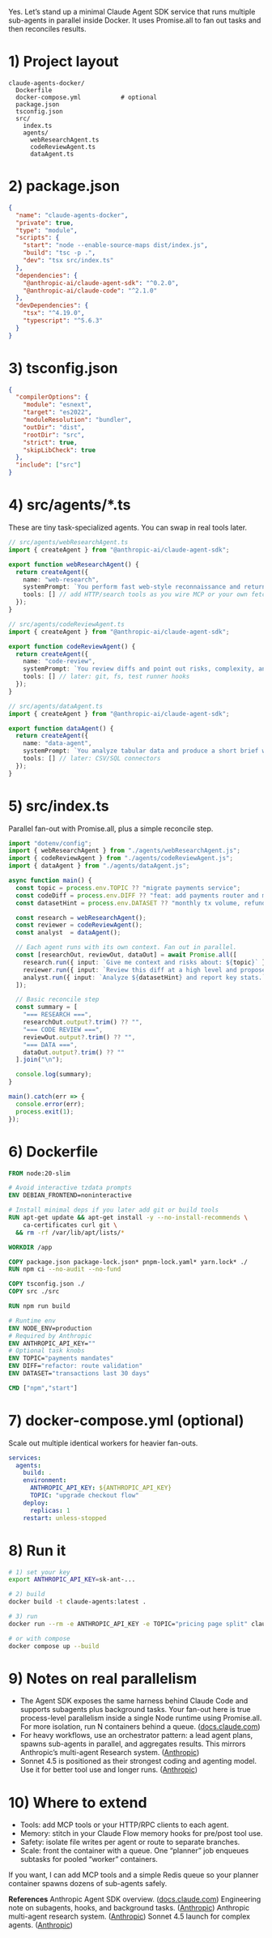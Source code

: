 Yes. Let’s stand up a minimal Claude Agent SDK service that runs multiple sub-agents in parallel inside Docker. It uses Promise.all to fan out tasks and then reconciles results.

# 1) Project layout

```
claude-agents-docker/
  Dockerfile
  docker-compose.yml           # optional
  package.json
  tsconfig.json
  src/
    index.ts
    agents/
      webResearchAgent.ts
      codeReviewAgent.ts
      dataAgent.ts
```

# 2) package.json

```json
{
  "name": "claude-agents-docker",
  "private": true,
  "type": "module",
  "scripts": {
    "start": "node --enable-source-maps dist/index.js",
    "build": "tsc -p .",
    "dev": "tsx src/index.ts"
  },
  "dependencies": {
    "@anthropic-ai/claude-agent-sdk": "^0.2.0",
    "@anthropic-ai/claude-code": "^2.1.0"
  },
  "devDependencies": {
    "tsx": "^4.19.0",
    "typescript": "^5.6.3"
  }
}
```

# 3) tsconfig.json

```json
{
  "compilerOptions": {
    "module": "esnext",
    "target": "es2022",
    "moduleResolution": "bundler",
    "outDir": "dist",
    "rootDir": "src",
    "strict": true,
    "skipLibCheck": true
  },
  "include": ["src"]
}
```

# 4) src/agents/*.ts

These are tiny task-specialized agents. You can swap in real tools later.

```ts
// src/agents/webResearchAgent.ts
import { createAgent } from "@anthropic-ai/claude-agent-sdk";

export function webResearchAgent() {
  return createAgent({
    name: "web-research",
    systemPrompt: `You perform fast web-style reconnaissance and return a concise bullet list of findings.`,
    tools: [] // add HTTP/search tools as you wire MCP or your own fetcher
  });
}

// src/agents/codeReviewAgent.ts
import { createAgent } from "@anthropic-ai/claude-agent-sdk";

export function codeReviewAgent() {
  return createAgent({
    name: "code-review",
    systemPrompt: `You review diffs and point out risks, complexity, and tests to add.`,
    tools: [] // later: git, fs, test runner hooks
  });
}

// src/agents/dataAgent.ts
import { createAgent } from "@anthropic-ai/claude-agent-sdk";

export function dataAgent() {
  return createAgent({
    name: "data-agent",
    systemPrompt: `You analyze tabular data and produce a short brief with 3 key stats and 1 risk.`,
    tools: [] // later: CSV/SQL connectors
  });
}
```

# 5) src/index.ts

Parallel fan-out with Promise.all, plus a simple reconcile step.

```ts
import "dotenv/config";
import { webResearchAgent } from "./agents/webResearchAgent.js";
import { codeReviewAgent } from "./agents/codeReviewAgent.js";
import { dataAgent } from "./agents/dataAgent.js";

async function main() {
  const topic = process.env.TOPIC ?? "migrate payments service";
  const codeDiff = process.env.DIFF ?? "feat: add payments router and mandate checks";
  const datasetHint = process.env.DATASET ?? "monthly tx volume, refunds, chargebacks";

  const research = webResearchAgent();
  const reviewer = codeReviewAgent();
  const analyst  = dataAgent();

  // Each agent runs with its own context. Fan out in parallel.
  const [researchOut, reviewOut, dataOut] = await Promise.all([
    research.run({ input: `Give me context and risks about: ${topic}` }),
    reviewer.run({ input: `Review this diff at a high level and propose tests:\n${codeDiff}` }),
    analyst.run({ input: `Analyze ${datasetHint} and report key stats.` })
  ]);

  // Basic reconcile step
  const summary = [
    "=== RESEARCH ===",
    researchOut.output?.trim() ?? "",
    "=== CODE REVIEW ===",
    reviewOut.output?.trim() ?? "",
    "=== DATA ===",
    dataOut.output?.trim() ?? ""
  ].join("\n");

  console.log(summary);
}

main().catch(err => {
  console.error(err);
  process.exit(1);
});
```

# 6) Dockerfile

```dockerfile
FROM node:20-slim

# Avoid interactive tzdata prompts
ENV DEBIAN_FRONTEND=noninteractive

# Install minimal deps if you later add git or build tools
RUN apt-get update && apt-get install -y --no-install-recommends \
    ca-certificates curl git \
  && rm -rf /var/lib/apt/lists/*

WORKDIR /app

COPY package.json package-lock.json* pnpm-lock.yaml* yarn.lock* ./
RUN npm ci --no-audit --no-fund

COPY tsconfig.json ./
COPY src ./src

RUN npm run build

# Runtime env
ENV NODE_ENV=production
# Required by Anthropic
ENV ANTHROPIC_API_KEY=""
# Optional task knobs
ENV TOPIC="payments mandates"
ENV DIFF="refactor: route validation"
ENV DATASET="transactions last 30 days"

CMD ["npm","start"]
```

# 7) docker-compose.yml (optional)

Scale out multiple identical workers for heavier fan-outs.

```yaml
services:
  agents:
    build: .
    environment:
      ANTHROPIC_API_KEY: ${ANTHROPIC_API_KEY}
      TOPIC: "upgrade checkout flow"
    deploy:
      replicas: 1
    restart: unless-stopped
```

# 8) Run it

```bash
# 1) set your key
export ANTHROPIC_API_KEY=sk-ant-...

# 2) build
docker build -t claude-agents:latest .

# 3) run
docker run --rm -e ANTHROPIC_API_KEY -e TOPIC="pricing page split" claude-agents:latest

# or with compose
docker compose up --build
```

# 9) Notes on real parallelism

* The Agent SDK exposes the same harness behind Claude Code and supports subagents plus background tasks. Your fan-out here is true process-level parallelism inside a single Node runtime using Promise.all. For more isolation, run N containers behind a queue. ([docs.claude.com][1])
* For heavy workflows, use an orchestrator pattern: a lead agent plans, spawns sub-agents in parallel, and aggregates results. This mirrors Anthropic’s multi-agent Research system. ([Anthropic][2])
* Sonnet 4.5 is positioned as their strongest coding and agenting model. Use it for better tool use and longer runs. ([Anthropic][3])

# 10) Where to extend

* Tools: add MCP tools or your HTTP/RPC clients to each agent.
* Memory: stitch in your Claude Flow memory hooks for pre/post tool use.
* Safety: isolate file writes per agent or route to separate branches.
* Scale: front the container with a queue. One “planner” job enqueues subtasks for pooled “worker” containers.

If you want, I can add MCP tools and a simple Redis queue so your planner container spawns dozens of sub-agents safely.

**References**
Anthropic Agent SDK overview. ([docs.claude.com][1])
Engineering note on subagents, hooks, and background tasks. ([Anthropic][4])
Anthropic multi-agent research system. ([Anthropic][2])
Sonnet 4.5 launch for complex agents. ([Anthropic][3])

[1]: https://docs.claude.com/en/api/agent-sdk/overview?utm_source=chatgpt.com "Agent SDK overview"
[2]: https://www.anthropic.com/engineering/built-multi-agent-research-system?utm_source=chatgpt.com "How we built our multi-agent research system"
[3]: https://www.anthropic.com/news/claude-sonnet-4-5?utm_source=chatgpt.com "Introducing Claude Sonnet 4.5"
[4]: https://anthropic.com/news/enabling-claude-code-to-work-more-autonomously?utm_source=chatgpt.com "Enabling Claude Code to work more autonomously"
